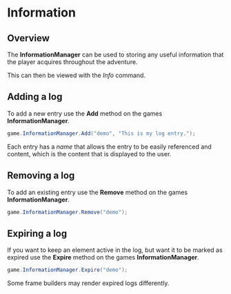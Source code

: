 # Information

## Overview
The **InformationManager** can be used to storing any useful information that the player acquires throughout the adventure.

This can then be viewed with the *Info* command.

## Adding a log
To add a new entry use the **Add** method on the games **InformationManager**.

```csharp
game.InformationManager.Add("demo", "This is my log entry.");
```

Each entry has a *name* that allows the entry to be easily referenced and content, which is the content that is displayed to the user.

## Removing a log
To add an existing entry use the **Remove** method on the games **InformationManager**.

```csharp
game.InformationManager.Remove("demo");
```

## Expiring a log
If you want to keep an element active in the log, but want it to be marked as expired use the **Expire** method on the games **InformationManager**.

```csharp
game.InformationManager.Expire("demo");
```

Some frame builders may render expired logs differently.